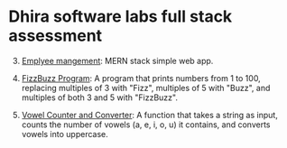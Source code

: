 # Dhira software labs full stack assessment

3. [Emplyee mangement](DHIRA-FULL-STACK/): MERN stack simple web app.

2. [FizzBuzz Program](FizzBuzz/): A program that prints numbers from 1 to 100, replacing multiples of 3 with "Fizz", multiples of 5 with "Buzz", and multiples of both 3 and 5 with "FizzBuzz".

3. [Vowel Counter and Converter](VowelsCount/): A function that takes a string as input, counts the number of vowels (a, e, i, o, u) it contains, and converts vowels into uppercase.

